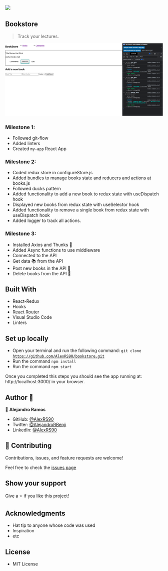 ![](https://img.shields.io/badge/Microverse-blueviolet)

## Bookstore

> Track your lectures.

![screenshot](ssAddDelete.png)

### Milestone 1:
 - Followed git-flow
 - Added linters
 - Created <code>my-app</code> React App
### Milestone 2:
 - Coded redux store in configureStore.js
 - Added bundles to manage books state and reducers and actions at books.js
 - Followed ducks pattern
 - Added functionality to add a new book to redux state with useDispatch hook
 - Displayed new books from redux state with useSelector hook
 - Added functionality to remove a single book from redux state with useDispatch hook
 - Added logger to track all actions.
### Milestone 3:
 - Installed Axios and Thunks 🍭
 - Added Async functions to use middleware
 - Connected to the API
  - Get data 📚 from the API
  - Post new books in the API 📖
  - Delete books from the API 🚫
 
## Built With

- React-Redux
- Hooks
- React Router
- Visual Studio Code
- Linters

## Set up locally

- Open your terminal and run the following command: <code>git clone https://github.com/AlexRS90/bookstore.git</code>
- Run the command <code>npm install</code>
- Run the command <code>npm start</code>

Once you completed this steps you should see the app running at: http://localhost:3000/ in your browser.

## Author 👤

👤 **Alejandro Ramos**

- GitHub: [@AlexRS90](https://github.com/AlexRS90)
- Twitter: [@AlejandroRBenji](https://twitter.com/AlejandroRBenji)
- LinkedIn: [@AlexRS90](https://www.linkedin.com/in/AlexRS90/)

## 🤝 Contributing

Contributions, issues, and feature requests are welcome!

Feel free to check the [issues page](https://github.com/AlexRS90/bookstore/issues)

## Show your support

Give a ⭐️ if you like this project!

## Acknowledgments

- Hat tip to anyone whose code was used
- Inspiration
- etc

## License

- MIT License
